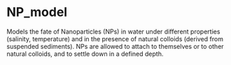 # NP_model

Models the fate of Nanoparticles (NPs) in water under different properties (salinity, temperature) and in the presence of natural colloids (derived from suspended sediments). NPs are allowed to attach to themselves or to other natural colloids, and to settle down in a defined depth.

